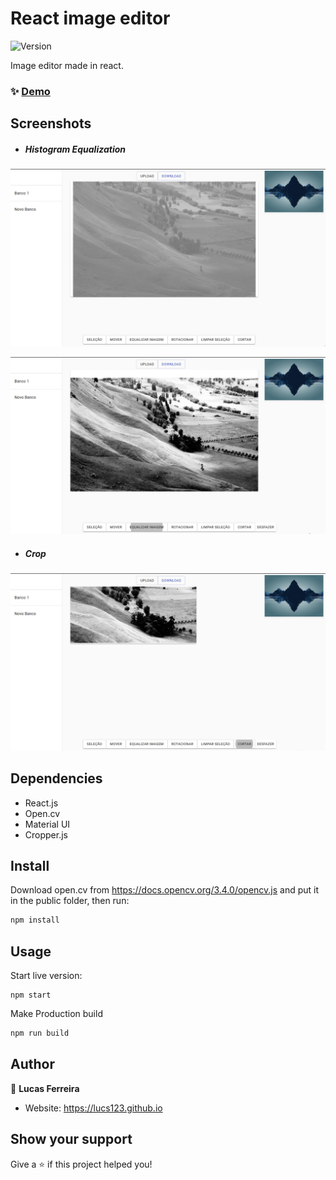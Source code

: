 # React image editor
![Version](https://img.shields.io/badge/version-0.1.0-blue.svg?cacheSeconds=2592000)

Image editor made in react.

### ✨ [Demo](site.com)

## Screenshots
- ##### Histogram Equalization
![](./screenshots/Screenshot_1.png) 

![](./screenshots/Screenshot_2.png) 
- ##### Crop
![](./screenshots/Screenshot_3.png)

## Dependencies
 - React.js
 - Open.cv
 - Material UI
 - Cropper.js

## Install
Download open.cv from https://docs.opencv.org/3.4.0/opencv.js and put it in the public folder, then run:
```sh
npm install
```

## Usage
Start live version:
```
npm start
```
Make Production build
```sh
npm run build
```

## Author

👤 **Lucas Ferreira**

* Website: https://lucs123.github.io

## Show your support

Give a ⭐️ if this project helped you!
